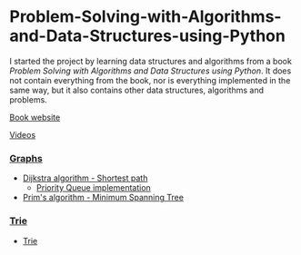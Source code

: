 # Problem-Solving-with-Algorithms-and-Data-Structures-using-Python

I started the project by learning data structures and algorithms from a book *Problem Solving with Algorithms and Data Structures using Python*.
It does not contain everything from the book, 
nor is everything implemented in the same way,
but it also contains other data structures, algorithms and problems.

[Book website](https://runestone.academy/runestone/books/published/pythonds/index.html)

[Videos](https://teklern.blogspot.com/p/blog-page.html)


### [Graphs](https://github.com/ivanmmarkovic/Problem-Solving-with-Algorithms-and-Data-Structures-using-Python/tree/master/graphs)
- [Dijkstra algorithm - Shortest path](https://github.com/ivanmmarkovic/Problem-Solving-with-Algorithms-and-Data-Structures-using-Python/tree/master/graphs/dijkstra)
    - [Priority Queue implementation](https://github.com/ivanmmarkovic/Problem-Solving-with-Algorithms-and-Data-Structures-using-Python/tree/master/graphs/dijkstra/priority-queue-impl-adjacency-map)
- [Prim's algorithm - Minimum Spanning Tree](https://github.com/ivanmmarkovic/Problem-Solving-with-Algorithms-and-Data-Structures-using-Python/tree/master/graphs/prims-algorithm)

### [Trie](https://github.com/ivanmmarkovic/Problem-Solving-with-Algorithms-and-Data-Structures-using-Python/tree/master/trie)
- [Trie](https://github.com/ivanmmarkovic/Problem-Solving-with-Algorithms-and-Data-Structures-using-Python/tree/master/trie)